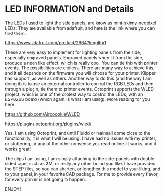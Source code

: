 # LED INFORMATION and Details

The LEDs I used to light the side panels, are know as mini-skinny-neopixel LEDs.  They are available from adafruit, and here is the link where you can find them:

https://www.adafruit.com/product/2964?length=1

These are very easy to implement for lighting panels from the side, especially engraved panels.  Engraved panels when lit from the side, produce a neon like effect, which is really cool.  You can tie this with printer events.  The possibilities are endless.  There are many way to achieve this, and it all depends on the firmware you will choose for your printer.  Klipper has support, as well as others.  Another way to do this (and the way I am doing it) is to use an external controller to control the RGB LEDs and then through a plugin, tie them to printer events.  Octoprint supports the WLED project, which is one of the coolest way to control the LEDs, with an ESP8266 board (which again, is what I am using).  More reading for you here:

https://github.com/Aircoookie/WLED

https://plugins.octoprint.org/plugins/wled/

Yes, I am using Octoprint, and until Fluidd or mainsail come close to the functionality, it is what I will be using.  I have had no issues with my printer, or stuttering, or any of the other nonsense you read online.  It works, and it works great!

The clips I am using, I am simply attaching to the side-panels with double-sided tape, such as 3M, or really any other brand you like.  I have provided the STEP files, so you can shorten, or lengthen this model to your liking, and to your panel, in your favorite CAD package.  For me to provide every flavor, for every printer is not going to happen.

ENJOY!


